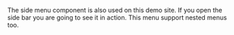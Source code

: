 The side menu component is also used on this demo site. If you open the side bar you are going to see it in action. This menu support nested menus too.
